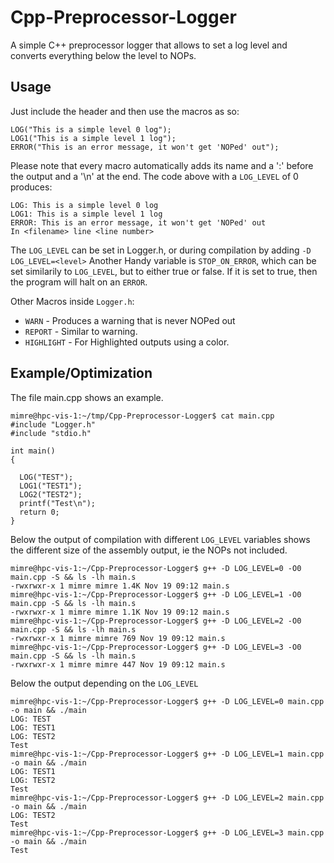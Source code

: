 # Cpp-Preprocessor-Logger
A simple C++ preprocessor logger that allows to set a log level and converts everything below the level to NOPs.


## Usage
Just include the header and then use the macros as so:

```
LOG("This is a simple level 0 log");
LOG1("This is a simple level 1 log"); 
ERROR("This is an error message, it won't get 'NOPed' out");
```

Please note that every macro automatically adds its name and a ':' before the output and a '\n' at the end.
The code above with a `LOG_LEVEL` of 0 produces:

```
LOG: This is a simple level 0 log
LOG1: This is a simple level 1 log
ERROR: This is an error message, it won't get 'NOPed' out
In <filename> line <line number>
```

The `LOG_LEVEL` can be set in Logger.h, or during compilation by adding `-D LOG_LEVEL=<level>`
Another Handy variable is `STOP_ON_ERROR`, which can be set similarily to `LOG_LEVEL`, but to either true or false. If it is set to true, then the program will halt on an `ERROR`.

Other Macros inside `Logger.h`:

* `WARN` - Produces a warning that is never NOPed out
* `REPORT` - Similar to warning.
* `HIGHLIGHT` - For Highlighted outputs using a color.

## Example/Optimization

The file main.cpp shows an example. 

```
mimre@hpc-vis-1:~/tmp/Cpp-Preprocessor-Logger$ cat main.cpp 
#include "Logger.h"
#include "stdio.h"

int main()
{

  LOG("TEST");
  LOG1("TEST1");
  LOG2("TEST2");
  printf("Test\n");
  return 0;
}
```
Below the output of compilation with different `LOG_LEVEL` variables shows the different size of the assembly output, ie the NOPs not included.

```
mimre@hpc-vis-1:~/Cpp-Preprocessor-Logger$ g++ -D LOG_LEVEL=0 -O0 main.cpp -S && ls -lh main.s
-rwxrwxr-x 1 mimre mimre 1.4K Nov 19 09:12 main.s
mimre@hpc-vis-1:~/Cpp-Preprocessor-Logger$ g++ -D LOG_LEVEL=1 -O0 main.cpp -S && ls -lh main.s
-rwxrwxr-x 1 mimre mimre 1.1K Nov 19 09:12 main.s
mimre@hpc-vis-1:~/Cpp-Preprocessor-Logger$ g++ -D LOG_LEVEL=2 -O0 main.cpp -S && ls -lh main.s
-rwxrwxr-x 1 mimre mimre 769 Nov 19 09:12 main.s
mimre@hpc-vis-1:~/Cpp-Preprocessor-Logger$ g++ -D LOG_LEVEL=3 -O0 main.cpp -S && ls -lh main.s
-rwxrwxr-x 1 mimre mimre 447 Nov 19 09:12 main.s
```

Below the output depending on the `LOG_LEVEL`

```
mimre@hpc-vis-1:~/Cpp-Preprocessor-Logger$ g++ -D LOG_LEVEL=0 main.cpp -o main && ./main
LOG: TEST
LOG: TEST1
LOG: TEST2
Test
mimre@hpc-vis-1:~/Cpp-Preprocessor-Logger$ g++ -D LOG_LEVEL=1 main.cpp -o main && ./main
LOG: TEST1
LOG: TEST2
Test
mimre@hpc-vis-1:~/Cpp-Preprocessor-Logger$ g++ -D LOG_LEVEL=2 main.cpp -o main && ./main
LOG: TEST2
Test
mimre@hpc-vis-1:~/Cpp-Preprocessor-Logger$ g++ -D LOG_LEVEL=3 main.cpp -o main && ./main
Test
```


